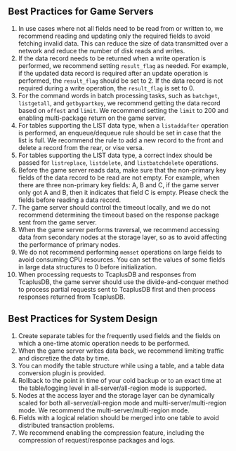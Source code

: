 ## Best Practices for Game Servers
1. In use cases where not all fields need to be read from or written to, we recommend reading and updating only the required fields to avoid fetching invalid data. This can reduce the size of data transmitted over a network and reduce the number of disk reads and writes.
2. If the data record needs to be returned when a write operation is performed, we recommend setting `result_flag` as needed. For example, if the updated data record is required after an update operation is performed, the `result_flag` should be set to 2. If the data record is not required during a write operation, the `result_flag` is set to 0.
3. For the command words in batch processing tasks, such as `batchget`, `listgetall`, and `getbypartkey`, we recommend getting the data record based on `offest` and `limit`. We recommend setting the `limit` to 200 and enabling multi-package return on the game server.
4. For tables supporting the LIST data type, when a `listaddafter` operation is performed, an enqueue/dequeue rule should be set in case that the list is full. We recommend the rule to add a new record to the front and delete a record from the rear, or vise versa.
5. For tables supporting the LIST data type, a correct index should be passed for `listreplace`, `listdelete`, and `listbatchdelete` operations.
6. Before the game server reads data, make sure that the non-primary key fields of the data record to be read are not empty. For example, when there are three non-primary key fields: A, B and C, if the game server only got A and B, then it indicates that field C is empty. Please check the fields before reading a data record.
7. The game server should control the timeout locally, and we do not recommend determining the timeout based on the response package sent from the game server.
8. When the game server performs traversal, we recommend accessing data from secondary nodes at the storage layer, so as to avoid affecting the performance of primary nodes.
9. We do not recommend performing `memset` operations on large fields to avoid consuming CPU resources. You can set the values of some fields in large data structures to 0 before initialization.
10. When processing requests to TcaplusDB and responses from TcaplusDB, the game server should use the divide-and-conquer method to process partial requests sent to TcaplusDB first and then process responses returned from TcaplusDB.

## Best Practices for System Design
1. Create separate tables for the frequently used fields and the fields on which a one-time atomic operation needs to be performed.
2. When the game server writes data back, we recommend limiting traffic and discretize the data by time.
3. You can modify the table structure while using a table, and a table data conversion plugin is provided.
4. Rollback to the point in time of your cold backup or to an exact time at the table/logging level in all-server/all-region mode is supported.
5. Nodes at the access layer and the storage layer can be dynamically scaled for both all-server/all-region mode and multi-server/multi-region mode. We recommend the multi-server/multi-region mode.
6. Fields with a logical relation should be merged into one table to avoid distributed transaction problems.
7. We recommend enabling the compression feature, including the compression of request/response packages and logs.